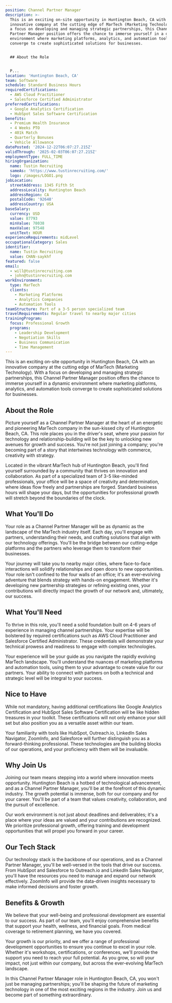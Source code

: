 ```yaml
---
position: Channel Partner Manager
description: >-
  This is an exciting on-site opportunity in Huntington Beach, CA with an
  innovative company at the cutting edge of MarTech (Marketing Technology). With
  a focus on developing and managing strategic partnerships, this Channel
  Partner Manager position offers the chance to immerse yourself in a dynamic
  environment where marketing platforms, analytics, and automation tools
  converge to create sophisticated solutions for businesses.


  ## About the Role


  P...
location: 'Huntington Beach, CA'
team: Software
schedule: Standard Business Hours
requiredCertifications:
  - AWS Cloud Practitioner
  - Salesforce Certified Administrator
preferredCertifications:
  - Google Analytics Certification
  - HubSpot Sales Software Certification
benefits:
  - Premium Health Insurance
  - 4 Weeks PTO
  - 401k Match
  - Quarterly Bonuses
  - Vehicle Allowance
datePosted: '2024-12-22T06:07:27.215Z'
validThrough: '2025-02-03T06:07:27.215Z'
employmentType: FULL_TIME
hiringOrganization:
  name: Tustin Recruiting
  sameAs: 'https://www.tustinrecruiting.com/'
  logo: /images/LOGO1.png
jobLocation:
  streetAddress: 1345 Fifth St
  addressLocality: Huntington Beach
  addressRegion: CA
  postalCode: '92648'
  addressCountry: USA
baseSalary:
  currency: USD
  value: 87793
  minValue: 78038
  maxValue: 97548
  unitText: HOUR
experienceRequirements: midLevel
occupationalCategory: Sales
identifier:
  name: Tustin Recruiting
  value: CHAN-saykhf
featured: false
email:
  - will@tustinrecruiting.com
  - john@tustinrecruiting.com
workEnvironment:
  type: MarTech
  clients:
    - Marketing Platforms
    - Analytics Companies
    - Automation Tools
teamStructure: Part of a 3-5 person specialized team
travelRequirements: Regular travel to nearby major cities
trainingProgram:
  focus: Professional Growth
  programs:
    - Leadership Development
    - Negotiation Skills
    - Business Communication
    - Time Management
---
```




This is an exciting on-site opportunity in Huntington Beach, CA with an innovative company at the cutting edge of MarTech (Marketing Technology). With a focus on developing and managing strategic partnerships, this Channel Partner Manager position offers the chance to immerse yourself in a dynamic environment where marketing platforms, analytics, and automation tools converge to create sophisticated solutions for businesses.

## About the Role

Picture yourself as a Channel Partner Manager at the heart of an energetic and pioneering MarTech company in the sun-kissed city of Huntington Beach, CA. This role places you in the driver's seat, where your passion for technology and relationship-building will be the key to unlocking new avenues for growth and success. You're not just joining a company; you're becoming part of a story that intertwines technology with commerce, creativity with strategy.

Located in the vibrant MarTech hub of Huntington Beach, you'll find yourself surrounded by a community that thrives on innovation and collaboration. As part of a specialized team of 3-5 like-minded professionals, your office will be a space of creativity and determination, where ideas flow freely and partnerships are forged. Standard business hours will shape your days, but the opportunities for professional growth will stretch beyond the boundaries of the clock.

## What You'll Do

Your role as a Channel Partner Manager will be as dynamic as the landscape of the MarTech industry itself. Each day, you'll engage with partners, understanding their needs, and crafting solutions that align with our technology offerings. You'll be the bridge between our cutting-edge platforms and the partners who leverage them to transform their businesses.

Your journey will take you to nearby major cities, where face-to-face interactions will solidify relationships and open doors to new opportunities. Your role isn't confined to the four walls of an office; it's an ever-evolving adventure that blends strategy with hands-on engagement. Whether it's developing new partnership strategies or refining existing ones, your contributions will directly impact the growth of our network and, ultimately, our success.

## What You'll Need

To thrive in this role, you'll need a solid foundation built on 4-6 years of experience in managing channel partnerships. Your expertise will be bolstered by required certifications such as AWS Cloud Practitioner and Salesforce Certified Administrator. These credentials will demonstrate your technical prowess and readiness to engage with complex technologies.

Your experience will be your guide as you navigate the rapidly evolving MarTech landscape. You'll understand the nuances of marketing platforms and automation tools, using them to your advantage to create value for our partners. Your ability to connect with partners on both a technical and strategic level will be integral to your success.

## Nice to Have

While not mandatory, having additional certifications like Google Analytics Certification and HubSpot Sales Software Certification will be like hidden treasures in your toolkit. These certifications will not only enhance your skill set but also position you as a versatile asset within our team.

Your familiarity with tools like HubSpot, Outreach.io, LinkedIn Sales Navigator, ZoomInfo, and Salesforce will further distinguish you as a forward-thinking professional. These technologies are the building blocks of our operations, and your proficiency with them will be invaluable.

## Why Join Us

Joining our team means stepping into a world where innovation meets opportunity. Huntington Beach is a hotbed of technological advancement, and as a Channel Partner Manager, you'll be at the forefront of this dynamic industry. The growth potential is immense, both for our company and for your career. You'll be part of a team that values creativity, collaboration, and the pursuit of excellence.

Our work environment is not just about deadlines and deliverables; it's a place where your ideas are valued and your contributions are recognized. We prioritize professional growth, offering training and development opportunities that will propel you forward in your career.

## Our Tech Stack

Our technology stack is the backbone of our operations, and as a Channel Partner Manager, you'll be well-versed in the tools that drive our success. From HubSpot and Salesforce to Outreach.io and LinkedIn Sales Navigator, you'll have the resources you need to manage and expand our network effectively. ZoomInfo will provide the data-driven insights necessary to make informed decisions and foster growth.

## Benefits & Growth

We believe that your well-being and professional development are essential to our success. As part of our team, you'll enjoy comprehensive benefits that support your health, wellness, and financial goals. From medical coverage to retirement planning, we have you covered.

Your growth is our priority, and we offer a range of professional development opportunities to ensure you continue to excel in your role. Whether it's workshops, certifications, or conferences, we'll provide the support you need to reach your full potential. As you grow, so will your impact, not just within our company, but across the ever-evolving MarTech landscape. 

In this Channel Partner Manager role in Huntington Beach, CA, you won't just be managing partnerships; you'll be shaping the future of marketing technology in one of the most exciting regions in the industry. Join us and become part of something extraordinary.